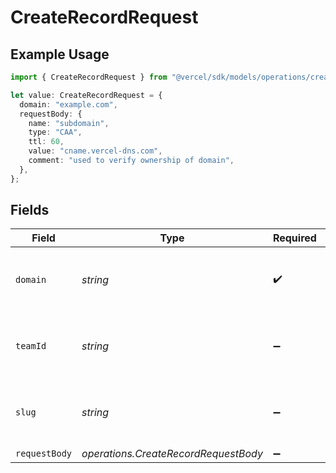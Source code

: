 # CreateRecordRequest

## Example Usage

```typescript
import { CreateRecordRequest } from "@vercel/sdk/models/operations/createrecord.js";

let value: CreateRecordRequest = {
  domain: "example.com",
  requestBody: {
    name: "subdomain",
    type: "CAA",
    ttl: 60,
    value: "cname.vercel-dns.com",
    comment: "used to verify ownership of domain",
  },
};
```

## Fields

| Field                                                    | Type                                                     | Required                                                 | Description                                              | Example                                                  |
| -------------------------------------------------------- | -------------------------------------------------------- | -------------------------------------------------------- | -------------------------------------------------------- | -------------------------------------------------------- |
| `domain`                                                 | *string*                                                 | :heavy_check_mark:                                       | The domain used to create the DNS record.                | example.com                                              |
| `teamId`                                                 | *string*                                                 | :heavy_minus_sign:                                       | The Team identifier to perform the request on behalf of. |                                                          |
| `slug`                                                   | *string*                                                 | :heavy_minus_sign:                                       | The Team slug to perform the request on behalf of.       |                                                          |
| `requestBody`                                            | *operations.CreateRecordRequestBody*                     | :heavy_minus_sign:                                       | N/A                                                      |                                                          |